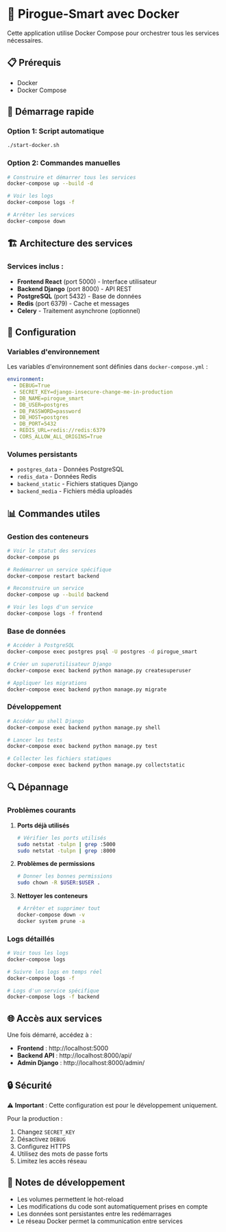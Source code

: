 # 🐳 Pirogue-Smart avec Docker

Cette application utilise Docker Compose pour orchestrer tous les services nécessaires.

## 📋 Prérequis

- Docker
- Docker Compose

## 🚀 Démarrage rapide

### Option 1: Script automatique
```bash
./start-docker.sh
```

### Option 2: Commandes manuelles
```bash
# Construire et démarrer tous les services
docker-compose up --build -d

# Voir les logs
docker-compose logs -f

# Arrêter les services
docker-compose down
```

## 🏗️ Architecture des services

### Services inclus :
- **Frontend React** (port 5000) - Interface utilisateur
- **Backend Django** (port 8000) - API REST
- **PostgreSQL** (port 5432) - Base de données
- **Redis** (port 6379) - Cache et messages
- **Celery** - Traitement asynchrone (optionnel)

## 🔧 Configuration

### Variables d'environnement
Les variables d'environnement sont définies dans `docker-compose.yml` :

```yaml
environment:
  - DEBUG=True
  - SECRET_KEY=django-insecure-change-me-in-production
  - DB_NAME=pirogue_smart
  - DB_USER=postgres
  - DB_PASSWORD=password
  - DB_HOST=postgres
  - DB_PORT=5432
  - REDIS_URL=redis://redis:6379
  - CORS_ALLOW_ALL_ORIGINS=True
```

### Volumes persistants
- `postgres_data` - Données PostgreSQL
- `redis_data` - Données Redis
- `backend_static` - Fichiers statiques Django
- `backend_media` - Fichiers média uploadés

## 📊 Commandes utiles

### Gestion des conteneurs
```bash
# Voir le statut des services
docker-compose ps

# Redémarrer un service spécifique
docker-compose restart backend

# Reconstruire un service
docker-compose up --build backend

# Voir les logs d'un service
docker-compose logs -f frontend
```

### Base de données
```bash
# Accéder à PostgreSQL
docker-compose exec postgres psql -U postgres -d pirogue_smart

# Créer un superutilisateur Django
docker-compose exec backend python manage.py createsuperuser

# Appliquer les migrations
docker-compose exec backend python manage.py migrate
```

### Développement
```bash
# Accéder au shell Django
docker-compose exec backend python manage.py shell

# Lancer les tests
docker-compose exec backend python manage.py test

# Collecter les fichiers statiques
docker-compose exec backend python manage.py collectstatic
```

## 🔍 Dépannage

### Problèmes courants

1. **Ports déjà utilisés**
   ```bash
   # Vérifier les ports utilisés
   sudo netstat -tulpn | grep :5000
   sudo netstat -tulpn | grep :8000
   ```

2. **Problèmes de permissions**
   ```bash
   # Donner les bonnes permissions
   sudo chown -R $USER:$USER .
   ```

3. **Nettoyer les conteneurs**
   ```bash
   # Arrêter et supprimer tout
   docker-compose down -v
   docker system prune -a
   ```

### Logs détaillés
```bash
# Voir tous les logs
docker-compose logs

# Suivre les logs en temps réel
docker-compose logs -f

# Logs d'un service spécifique
docker-compose logs -f backend
```

## 🌐 Accès aux services

Une fois démarré, accédez à :
- **Frontend** : http://localhost:5000
- **Backend API** : http://localhost:8000/api/
- **Admin Django** : http://localhost:8000/admin/

## 🔒 Sécurité

⚠️ **Important** : Cette configuration est pour le développement uniquement.

Pour la production :
1. Changez `SECRET_KEY`
2. Désactivez `DEBUG`
3. Configurez HTTPS
4. Utilisez des mots de passe forts
5. Limitez les accès réseau

## 📝 Notes de développement

- Les volumes permettent le hot-reload
- Les modifications du code sont automatiquement prises en compte
- Les données sont persistantes entre les redémarrages
- Le réseau Docker permet la communication entre services
